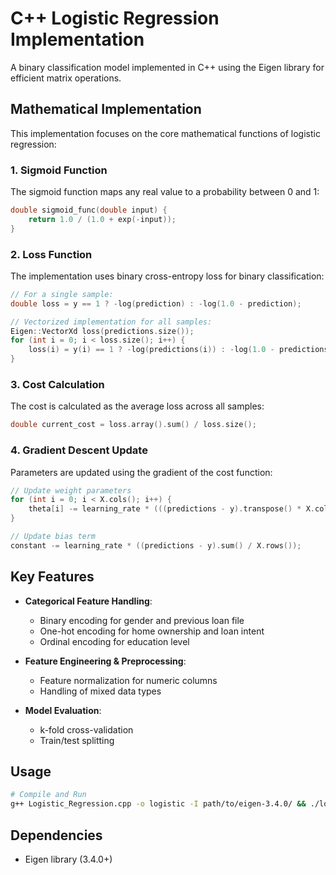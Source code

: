 # C++ Logistic Regression Implementation

A binary classification model implemented in C++ using the Eigen library for efficient matrix operations.

## Mathematical Implementation

This implementation focuses on the core mathematical functions of logistic regression:

### 1. Sigmoid Function

The sigmoid function maps any real value to a probability between 0 and 1:

```cpp
double sigmoid_func(double input) {
    return 1.0 / (1.0 + exp(-input));
}
```

### 2. Loss Function

The implementation uses binary cross-entropy loss for binary classification:

```cpp
// For a single sample:
double loss = y == 1 ? -log(prediction) : -log(1.0 - prediction);

// Vectorized implementation for all samples:
Eigen::VectorXd loss(predictions.size());
for (int i = 0; i < loss.size(); i++) {
    loss(i) = y(i) == 1 ? -log(predictions(i)) : -log(1.0 - predictions(i));
}
```

### 3. Cost Calculation

The cost is calculated as the average loss across all samples:

```cpp
double current_cost = loss.array().sum() / loss.size();
```

### 4. Gradient Descent Update

Parameters are updated using the gradient of the cost function:

```cpp
// Update weight parameters
for (int i = 0; i < X.cols(); i++) {
    theta[i] -= learning_rate * (((predictions - y).transpose() * X.col(i)).sum() / X.rows());
}

// Update bias term
constant -= learning_rate * ((predictions - y).sum() / X.rows());
```

## Key Features

- **Categorical Feature Handling**:
  - Binary encoding for gender and previous loan file
  - One-hot encoding for home ownership and loan intent
  - Ordinal encoding for education level

- **Feature Engineering & Preprocessing**:
  - Feature normalization for numeric columns
  - Handling of mixed data types

- **Model Evaluation**:
  - k-fold cross-validation 
  - Train/test splitting

## Usage

```bash
# Compile and Run
g++ Logistic_Regression.cpp -o logistic -I path/to/eigen-3.4.0/ && ./logistic
```

## Dependencies

- Eigen library (3.4.0+)
